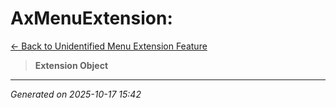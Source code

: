 # AxMenuExtension: 

[← Back to Unidentified Menu Extension Feature](../README.md)

> **Extension Object**

---

*Generated on 2025-10-17 15:42*
